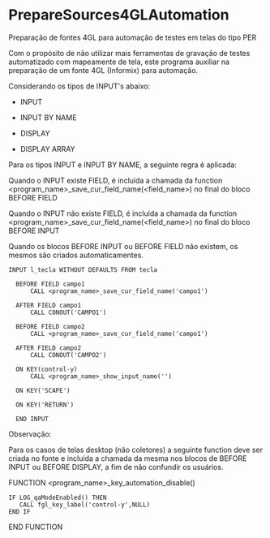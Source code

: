 # PrepareSources4GLAutomation
Preparação de fontes 4GL para automação de testes em telas do tipo PER

Com o propósito de não utilizar mais ferramentas de gravação de testes automatizado com mapeamente de tela, este programa 
auxiliar na preparação de um fonte 4GL (Informix) para automação.

Considerando os tipos de INPUT's abaixo:

  - INPUT

  - INPUT BY NAME

  - DISPLAY

  - DISPLAY ARRAY
  
  
 Para os tipos INPUT e INPUT BY NAME, a seguinte regra é aplicada:
 
 Quando o INPUT existe FIELD, é incluída a chamada da function <program_name>_save_cur_field_name(<field_name>) no final do bloco BEFORE FIELD
 
 Quando o INPUT não existe FIELD, é incluída a chamada da function <program_name>_save_cur_field_name(<field_name>) no final do bloco BEFORE INPUT
 
 Quando os blocos BEFORE INPUT ou BEFORE FIELD não existem, os mesmos são criados automaticamentes.
 
 
    INPUT l_tecla WITHOUT DEFAULTS FROM tecla
    
      BEFORE FIELD campo1
          CALL <program_name>_save_cur_field_name('campo1')
      
      AFTER FIELD campo1
          CALL CONOUT('CAMPO1')
          
      BEFORE FIELD campo2
          CALL <program_name>_save_cur_field_name('campo1')
      
      AFTER FIELD campo2
          CALL CONOUT('CAMPO2')
    
      ON KEY(control-y)
          CALL <program_name>_show_input_name('')
      
      ON KEY('SCAPE')
      
      ON KEY('RETURN')
    
      END INPUT
      
      
      
      
Observação:
 
Para os casos de telas desktop (não coletores) a seguinte function deve ser criada no fonte e incluída a chamada da mesma nos blocos de BEFORE INPUT ou BEFORE DISPLAY, a fim de não confundir os usuários.
 
 FUNCTION <program_name>_key_automation_disable()
 
    IF LOG_qaModeEnabled() THEN
       CALL fgl_key_label('control-y',NULL)
    END IF
 
 END FUNCTION
 
